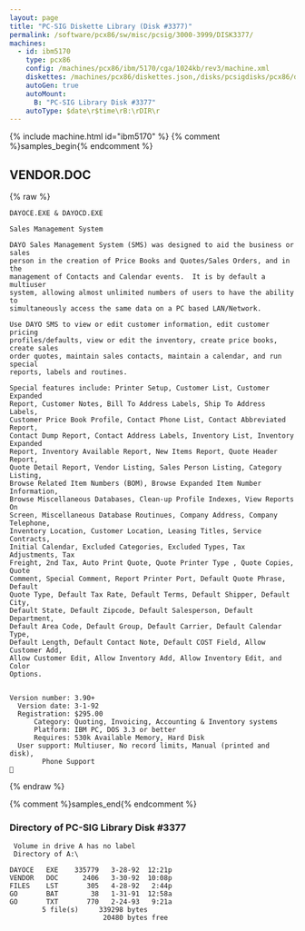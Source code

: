 ```yaml
---
layout: page
title: "PC-SIG Diskette Library (Disk #3377)"
permalink: /software/pcx86/sw/misc/pcsig/3000-3999/DISK3377/
machines:
  - id: ibm5170
    type: pcx86
    config: /machines/pcx86/ibm/5170/cga/1024kb/rev3/machine.xml
    diskettes: /machines/pcx86/diskettes.json,/disks/pcsigdisks/pcx86/diskettes.json
    autoGen: true
    autoMount:
      B: "PC-SIG Library Disk #3377"
    autoType: $date\r$time\rB:\rDIR\r
---
```


{% include machine.html id="ibm5170" %}
{% comment %}samples_begin{% endcomment %}

## VENDOR.DOC

{% raw %}
```
DAYOCE.EXE & DAYOCD.EXE

Sales Management System

DAYO Sales Management System (SMS) was designed to aid the business or sales
person in the creation of Price Books and Quotes/Sales Orders, and in the
management of Contacts and Calendar events.  It is by default a multiuser
system, allowing almost unlimited numbers of users to have the ability to
simultaneously access the same data on a PC based LAN/Network.

Use DAYO SMS to view or edit customer information, edit customer pricing
profiles/defaults, view or edit the inventory, create price books, create sales
order quotes, maintain sales contacts, maintain a calendar, and run special
reports, labels and routines.

Special features include: Printer Setup, Customer List, Customer Expanded
Report, Customer Notes, Bill To Address Labels, Ship To Address Labels,
Customer Price Book Profile, Contact Phone List, Contact Abbreviated Report,
Contact Dump Report, Contact Address Labels, Inventory List, Inventory Expanded
Report, Inventory Available Report, New Items Report, Quote Header Report,
Quote Detail Report, Vendor Listing, Sales Person Listing, Category Listing,
Browse Related Item Numbers (BOM), Browse Expanded Item Number Information,
Browse Miscellaneous Databases, Clean-up Profile Indexes, View Reports On
Screen, Miscellaneous Database Routinues, Company Address, Company Telephone,
Inventory Location, Customer Location, Leasing Titles, Service Contracts,
Initial Calendar, Excluded Categories, Excluded Types, Tax Adjustments, Tax
Freight, 2nd Tax, Auto Print Quote, Quote Printer Type , Quote Copies, Quote
Comment, Special Comment, Report Printer Port, Default Quote Phrase, Default
Quote Type, Default Tax Rate, Default Terms, Default Shipper, Default City,
Default State, Default Zipcode, Default Salesperson, Default Department,
Default Area Code, Default Group, Default Carrier, Default Calendar Type,
Default Length, Default Contact Note, Default COST Field, Allow Customer Add,
Allow Customer Edit, Allow Inventory Add, Allow Inventory Edit, and Color
Options.


Version number: 3.90+
  Version date: 3-1-92
  Registration: $295.00
      Category: Quoting, Invoicing, Accounting & Inventory systems
      Platform: IBM PC, DOS 3.3 or better
      Requires: 530k Available Memory, Hard Disk
  User support: Multiuser, No record limits, Manual (printed and disk),
		Phone Support

```
{% endraw %}

{% comment %}samples_end{% endcomment %}

### Directory of PC-SIG Library Disk #3377

     Volume in drive A has no label
     Directory of A:\

    DAYOCE   EXE    335779   3-28-92  12:21p
    VENDOR   DOC      2406   3-30-92  10:08p
    FILES    LST       305   4-28-92   2:44p
    GO       BAT        38   1-31-91  12:58a
    GO       TXT       770   2-24-93   9:21a
            5 file(s)     339298 bytes
                           20480 bytes free
